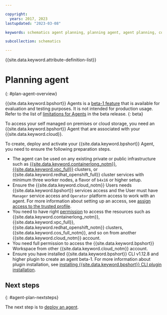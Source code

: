 ```yaml
---

copyright:
  years: 2017, 2023
lastupdated: "2023-03-08"

keywords: schematics agent planning, planning agent, agent planning, command-line, api, ui

subcollection: schematics

---
```


{{site.data.keyword.attribute-definition-list}}

# Planning agent
{: #plan-agent-overview}

{{site.data.keyword.bpshort}} Agents is a [beta-1 feature](/docs/schematics?topic=schematics-agent-beta-limitations) that is available for evaluation and testing purposes. It is not intended for production usage. Refer to the list of [limitations for Agents](/docs/schematics?topic=schematics-agent-beta-limitations#sc-agent-beta-limitation) in the beta release.
{: beta}

To access your self managed on premises or cloud storage, you need an {{site.data.keyword.bpshort}} Agent that are associated with your {{site.data.keyword.cloud}}.

To create, deploy and activate your {{site.data.keyword.bpshort}} Agent, you need to ensure the following preparation steps.

- The agent can be used on any existing private or public infrastructure such as [{{site.data.keyword.containerlong_notm}}](/docs/containers?topic=containers-clusters), [{{site.data.keyword.vpc_full}}](/docs/openshift?topic=openshift-cluster-create-vpc-gen2&interface=ui) clusters, or {{site.data.keyword.redhat_openshift_full}} cluster services with minimum three worker nodes, a flavor of `b4x16` or higher setup.
- Ensure the {{site.data.keyword.cloud_notm}} Users needs {{site.data.keyword.bpshort}} services access and the User must have `Manager` service access and `Operator` platform access to work with an agent. For more information about setting up an access, see [assign access to the trusted profile](/docs/schematics?topic=schematics-agent-trusted-profile).
- You need to have right [permission](/docs/schematics?topic=schematics-access#agent-permissions) to access the resources such as {{site.data.keyword.containerlong_notm}}, {{site.data.keyword.vpc_full}}, {{site.data.keyword.redhat_openshift_notm}} clusters, {{site.data.keyword.cos_full_notm}}, and so on from another {{site.data.keyword.cloud_notm}} account.
- You need full permission to access the {{site.data.keyword.bpshort}} Workspace from other {{site.data.keyword.cloud_notm}} account.
- Ensure you have installed {{site.data.keyword.bpshort}} CLI v1.12.8 and higher plugin to create an agent beta-1. For more information about plugin installation, see [installing {{site.data.keyword.bpshort}} CLI plugin installation](/docs/schematics?topic=schematics-setup-cli#install-schematics-plugin).



## Next steps
{: #agent-plan-nextsteps}

The next step is to [deploy an agent](/docs/schematics?topic=schematics-deploy-agent-overview).
